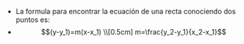 - La formula para encontrar la ecuación de una recta conociendo dos puntos es:
- $$(y-y_1)=m(x-x_1) \\[0.5cm]  m=\frac{y_2-y_1}{x_2-x_1}$$